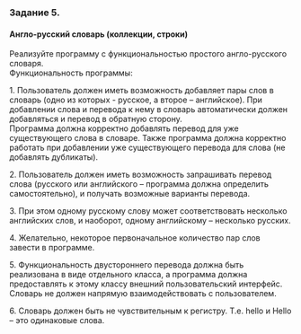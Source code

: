 <h3>Задание 5. 
<h4>Англо-русский словарь (коллекции, строки)</h4>

<p>Реализуйте программу с функциональностью простого англо-русского словаря. 
  <br>Функциональность программы:
<p>1. Пользователь должен иметь возможность добавляет пары слов в словарь (одно из которых - русское, а второе – английское).
При добавлении слова и перевода к нему в словарь автоматически должен добавляться и перевод в обратную сторону.
<br>Программа должна корректно добавлять перевод для уже существующего слова в словаре. Также программа должна корректно работать при добавлении уже существующего перевода для слова (не добавлять дубликаты).
<p>2. Пользователь должен иметь возможность запрашивать перевод слова (русского или английского – программа должна определить самостоятельно), и получать возможные варианты перевода.
<p>3. При этом одному русскому слову может соответствовать несколько английских слов, и наоборот, одному английскому – несколько русских.
<p>4. Желательно, некоторое первоначальное количество пар слов завести в программе.
<p>5. Функциональность двустороннего перевода должна быть реализована в виде отдельного класса, а программа должна предоставлять к этому классу внешний пользовательский интерфейс. Словарь не должен напрямую взаимодействовать с пользователем.
<p>6. Словарь должен быть не чувствительным к регистру. Т.е. hello и Hello – это одинаковые слова.

